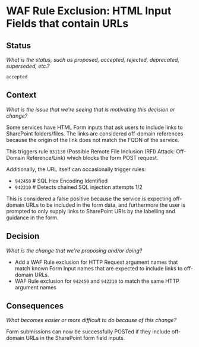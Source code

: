 # WAF Rule Exclusion: HTML Input Fields that contain URLs
## Status
_What is the status, such as proposed, accepted, rejected, deprecated, superseded, etc.?_

`accepted`

## Context
_What is the issue that we're seeing that is motivating this decision or change?_

Some services have HTML Form inputs that ask users to include links to SharePoint folders/files. The links are
considered off-domain references because the origin of the link does not match the FQDN of the service.

This triggers rule `931130` (Possible Remote File Inclusion (RFI) Attack: Off-Domain Reference/Link) which blocks the
form POST request.

Additionally, the URL itself can occasionally trigger rules:

- `942450` # SQL Hex Encoding Identified
- `942210` # Detects chained SQL injection attempts 1/2

This is considered a false positive because the service is expecting off-domain URLs to be included in the form data,
and furthermore the user is prompted to only supply links to SharePoint URIs by the labelling and guidance in the form.

## Decision
_What is the change that we're proposing and/or doing?_

- Add a WAF Rule exclusion for HTTP Request argument names that match known Form Input names that are expected to include
links to off-domain URLs.
- WAF Rule exclusion for `942450` and `942210` to match the same HTTP argument names

## Consequences
_What becomes easier or more difficult to do because of this change?_

Form submissions can now be successfully POSTed if they include off-domain URLs in the SharePoint form field inputs.
